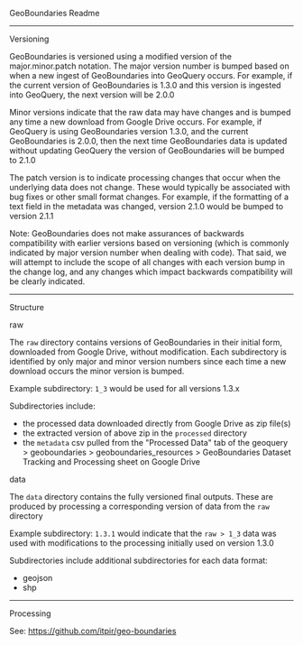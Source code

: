

GeoBoundaries Readme


-------------------
Versioning

GeoBoundaries is versioned using a modified version of the major.minor.patch notation.
The major version number is bumped based on when a new ingest of GeoBoundaries into GeoQuery occurs.
For example, if the current version of GeoBoundaries is 1.3.0 and this version is ingested into GeoQuery,
the next version will be 2.0.0

Minor versions indicate that the raw data may have changes and is bumped any time a new download from Google
Drive occurs. For example, if GeoQuery is using GeoBoundaries version 1.3.0, and the current GeoBoundaries is 2.0.0,
then the next time GeoBoundaries data is updated without updating GeoQuery the version of GeoBoundaries
will be bumped to 2.1.0

The patch version is to indicate processing changes that occur when the underlying data does not change.
These would typically be associated with bug fixes or other small format changes. For example, if the formatting
of a text field in the metadata was changed, version 2.1.0 would be bumped to version 2.1.1

Note: GeoBoundaries does not make assurances of backwards compatibility with earlier versions based on
versioning (which is commonly indicated by major version number when dealing with code). That said, we will attempt
to include the scope of all changes with each version bump in the change log, and any changes which impact
backwards compatibility will be clearly indicated.



-------------------
Structure

raw

The `raw` directory contains versions of GeoBoundaries in their initial form, downloaded from Google Drive, without modification.
Each subdirectory is identified by only major and minor version numbers since each time a new download occurs the minor version is bumped.

Example subdirectory: `1_3` would be used for all versions 1.3.x

Subdirectories include:

- the processed data downloaded directly from Google Drive as zip file(s)
- the extracted version of above zip in the `processed` directory
- the `metadata` csv pulled from the "Processed Data" tab of the geoquery > geoboundaries > geoboundaries_resources > GeoBoundaries Dataset Tracking and Processing sheet on Google Drive



data

The `data` directory contains the fully versioned final outputs. These are produced by processing a corresponding version of data from the `raw` directory

Example subdirectory: `1.3.1` would indicate that the `raw > 1_3` data was used with modifications to the processing initially used on version 1.3.0

Subdirectories include additional subdirectories for each data format:

- geojson
- shp


-------------------
Processing


See:
https://github.com/itpir/geo-boundaries




